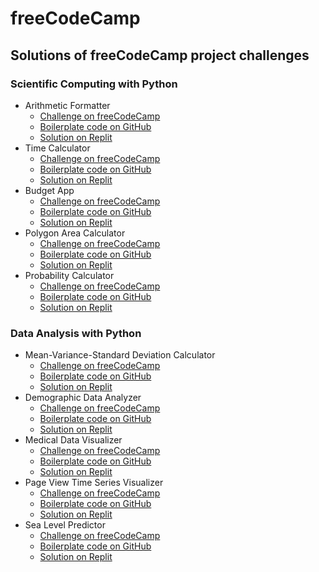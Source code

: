 # freeCodeCamp

## Solutions of freeCodeCamp project challenges

### Scientific Computing with Python

- Arithmetic Formatter
  - [Challenge on freeCodeCamp](https://www.freecodecamp.org/learn/scientific-computing-with-python/scientific-computing-with-python-projects/arithmetic-formatter)
  - [Boilerplate code on GitHub](https://github.com/freeCodeCamp/boilerplate-arithmetic-formatter)
  - [Solution on Replit](https://replit.com/@iliyabu/arithmetic-formatter)
- Time Calculator
  - [Challenge on freeCodeCamp](https://www.freecodecamp.org/learn/scientific-computing-with-python/scientific-computing-with-python-projects/time-calculator)
  - [Boilerplate code on GitHub](https://github.com/freeCodeCamp/boilerplate-time-calculator)
  - [Solution on Replit](https://replit.com/@iliyabu/time-calculator)
- Budget App
  - [Challenge on freeCodeCamp](https://www.freecodecamp.org/learn/scientific-computing-with-python/scientific-computing-with-python-projects/budget-app)
  - [Boilerplate code on GitHub](https://github.com/freeCodeCamp/boilerplate-budget-app)
  - [Solution on Replit](https://replit.com/@iliyabu/budget-app)
- Polygon Area Calculator
  - [Challenge on freeCodeCamp](https://www.freecodecamp.org/learn/scientific-computing-with-python/scientific-computing-with-python-projects/polygon-area-calculator)
  - [Boilerplate code on GitHub](https://github.com/freeCodeCamp/boilerplate-polygon-area-calculator)
  - [Solution on Replit](https://replit.com/@iliyabu/polygon-area-calculator)
- Probability Calculator
  - [Challenge on freeCodeCamp](https://www.freecodecamp.org/learn/scientific-computing-with-python/scientific-computing-with-python-projects/probability-calculator)
  - [Boilerplate code on GitHub](https://github.com/freeCodeCamp/boilerplate-probability-calculator)
  - [Solution on Replit](https://replit.com/@iliyabu/probability-calculator)

### Data Analysis with Python

- Mean-Variance-Standard Deviation Calculator
  - [Challenge on freeCodeCamp](https://www.freecodecamp.org/learn/data-analysis-with-python/data-analysis-with-python-projects/mean-variance-standard-deviation-calculator)
  - [Boilerplate code on GitHub](https://github.com/freeCodeCamp/boilerplate-mean-variance-standard-deviation-calculator)
  - [Solution on Replit](https://replit.com/@iliyabu/mean-variance-standard-deviation-calculator)
- Demographic Data Analyzer
  - [Challenge on freeCodeCamp](https://www.freecodecamp.org/learn/data-analysis-with-python/data-analysis-with-python-projects/demographic-data-analyzer)
  - [Boilerplate code on GitHub](https://github.com/freeCodeCamp/boilerplate-demographic-data-analyzer)
  - [Solution on Replit](https://replit.com/@iliyabu/demographic-data-analyzer)
- Medical Data Visualizer
  - [Challenge on freeCodeCamp](https://www.freecodecamp.org/learn/data-analysis-with-python/data-analysis-with-python-projects/medical-data-visualizer)
  - [Boilerplate code on GitHub](https://github.com/freeCodeCamp/boilerplate-medical-data-visualizer)
  - [Solution on Replit](https://replit.com/@iliyabu/medical-data-visualizer)
- Page View Time Series Visualizer
  - [Challenge on freeCodeCamp](https://www.freecodecamp.org/learn/data-analysis-with-python/data-analysis-with-python-projects/page-view-time-series-visualizer)
  - [Boilerplate code on GitHub](https://github.com/freeCodeCamp/boilerplate-page-view-time-series-visualizer)
  - [Solution on Replit](https://replit.com/@iliyabu/page-view-time-series-visualizer)
- Sea Level Predictor
  - [Challenge on freeCodeCamp](https://www.freecodecamp.org/learn/data-analysis-with-python/data-analysis-with-python-projects/sea-level-predictor)
  - [Boilerplate code on GitHub](https://github.com/freeCodeCamp/boilerplate-sea-level-predictor)
  - [Solution on Replit](https://replit.com/@iliyabu/sea-level-predictor)
